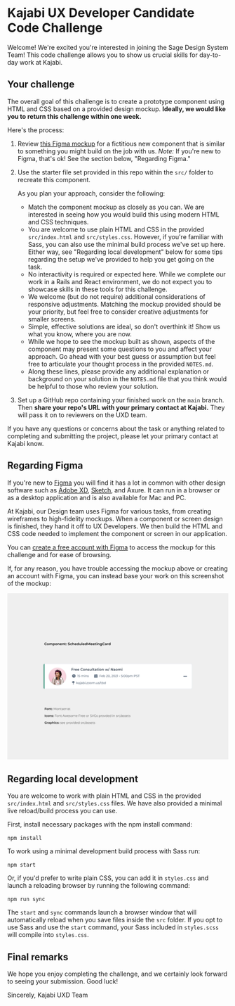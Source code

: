 # Kajabi UX Developer Candidate Code Challenge

Welcome! We're excited you're interested in joining the Sage Design System Team! This code challenge allows you to show us crucial skills for day-to-day work at Kajabi.

## Your challenge

The overall goal of this challenge is to create a prototype component using HTML and CSS based on a provided design mockup. **Ideally, we would like you to return this challenge within one week.**

Here's the process:

1. Review [this Figma mockup](https://www.figma.com/file/XfwsvOqsrt4nLTUCHdcBP7/Challenge-Latest?node-id=0%3A1) for a fictitious new component that is similar to something you might build on the job with us. _Note:_ If you're new to Figma, that's ok! See the section below, "Regarding Figma."
1. Use the starter file set provided in this repo within the `src/` folder to recreate this component. 

    As you plan your approach, consider the following:
    
    - Match the component mockup as closely as you can. We are interested in seeing how you would build this using modern HTML and CSS techniques.
    - You are welcome to use plain HTML and CSS in the provided `src/index.html` and `src/styles.css`. However, if you're familiar with Sass, you can also use the minimal build process we've set up here. Either way, see "Regarding local development" below for some tips regarding the setup we've provided to help you get going on the task.
    - No interactivity is required or expected here. While we complete our work in a Rails and React environment, we do not expect you to showcase skills in these tools for this challenge.
    - We welcome (but do not require) additional considerations of responsive adjustments. Matching the mockup provided should be your priority, but feel free to consider creative adjustments for smaller screens.
    - Simple, effective solutions are ideal, so don't overthink it! Show us what you know, where you are now. 
    - While we hope to see the mockup built as shown, aspects of the component may present some questions to you and affect your approach. Go ahead with your best guess or assumption but feel free to articulate your thought process in the provided `NOTES.md`.
    - Along these lines, please provide any additional explanation or background on your solution in the `NOTES.md` file that you think would be helpful to those who review your solution.

1. Set up a GitHub repo containing your finished work on the `main` branch. Then **share your repo's URL with your primary contact at Kajabi.** They will pass it on to reviewers on the UXD team.

If you have any questions or concerns about the task or anything related to completing and submitting the project, please let your primary contact at Kajabi know.

## Regarding Figma

If you're new to [Figma](https://www.figma.com/) you will find it has a lot in common with other design software such as [Adobe XD](https://www.figma.com/figma-vs-adobe-xd/), [Sketch](https://www.figma.com/figma-vs-sketch/), and Axure. It can run in a browser or as a desktop application and is also available for Mac and PC.

At Kajabi, our Design team uses Figma for various tasks, from creating wireframes to high-fidelity mockups. When a component or screen design is finished, they hand it off to UX Developers. We then build the HTML and CSS code needed to implement the component or screen in our application.

You can [create a free account with Figma](https://www.figma.com/) to access the mockup for this challenge and for ease of browsing.

If, for any reason, you have trouble accessing the mockup above or creating an account with Figma, you can instead base your work on this screenshot of the mockup:

![Screen mockup](mockup.png)

## Regarding local development

You are welcome to work with plain HTML and CSS in the provided `src/index.html` and `src/styles.css` files. We have also provided a minimal live reload/build process you can use.

First, install necessary packages with the npm install command:

```
npm install
```

To work using a minimal development build process with Sass run:

```
npm start
```

Or, if you'd prefer to write plain CSS, you can add it in `styles.css` and launch a reloading browser by running the following command:

```
npm run sync
```

The `start` and `sync` commands launch a browser window that will automatically reload when you save files inside the `src` folder. If you opt to use Sass and use the `start` command, your Sass included in `styles.scss` will compile into `styles.css`.

## Final remarks

We hope you enjoy completing the challenge, and we certainly look forward to seeing your submission. Good luck!

Sincerely,
Kajabi UXD Team
